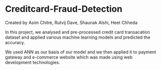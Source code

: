 # Creditcard-Fraud-Detection

Created by Asim Chitre, Rutvij Dave, Shaunak Alshi, Heet Chheda

In this project, we analysed and pre-processed credit card transacation dataset and applied various machine learning models and predicted the accuracy.

We used ANN as our basis of our model and we then applied it to payment gateway and e-commerce website which was made using web development technologies.
